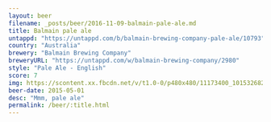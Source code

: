 ```yaml
---
layout: beer
filename: _posts/beer/2016-11-09-balmain-pale-ale.md
title: Balmain pale ale
untappd: "https://untappd.com/b/balmain-brewing-company-pale-ale/10793"
country: "Australia"
brewery: "Balmain Brewing Company"
breweryURL: "https://untappd.com/w/balmain-brewing-company/2980"
style: "Pale Ale - English"
score: 7
img: https://scontent.xx.fbcdn.net/v/t1.0-0/p480x480/11173400_10153268295048745_1794514503671401328_n.jpg?oh=7d812b99401170a5b16f4cfe7af82f58&oe=5913D89E
beer-date: 2015-05-01
desc: "Mmm, pale ale"
permalink: /beer/:title.html
---
```

